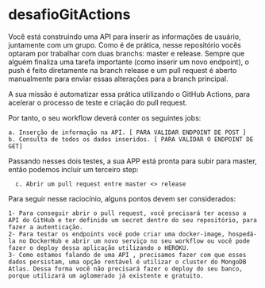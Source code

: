 # desafioGitActions

Você está construindo uma API para inserir as informações de usuário, juntamente com um grupo. Como é de prática, nesse repositório vocês optaram por trabalhar com duas branchs: master e release. Sempre que alguém finaliza uma tarefa importante (como inserir um novo endpoint), o push é feito diretamente na branch release e um pull request é aberto manualmente para enviar essas alterações para a branch principal. 

A sua missão é automatizar essa prática utilizando o GitHub Actions, para acelerar o processo de teste e criação do pull request. 

Por tanto, o seu workflow deverá conter os seguintes jobs: 

    a. Inserção de informação na API. [ PARA VALIDAR ENDPOINT DE POST ] 
    b. Consulta de todos os dados inseridos. [ PARA VALIDAR O ENDPOINT DE GET] 

Passando nesses dois testes, a sua APP está pronta para subir para master, então podemos incluir um terceiro step: 

      c. Abrir um pull request entre master <> release 

Para seguir nesse raciocínio, alguns pontos devem ser considerados: 

    1- Para conseguir abrir o pull request, você precisará ter acesso a API do GitHub e ter definido um secret dentro do seu repositório, para fazer a autenticação. 
    2- Para testar os endpoints você pode criar uma docker-image, hospedá-la no DockerHub e abrir um novo serviço no seu workflow ou você pode fazer o deploy dessa aplicação utilizando o HEROKU. 
    3- Como estamos falando de uma API , precisamos fazer com que esses dados persistam, uma opção rentável é utilizar o cluster do MongoDB Atlas. Dessa forma você não precisará fazer o deploy do seu banco, porque utilizará um aglomerado já existente e gratuito.
    
